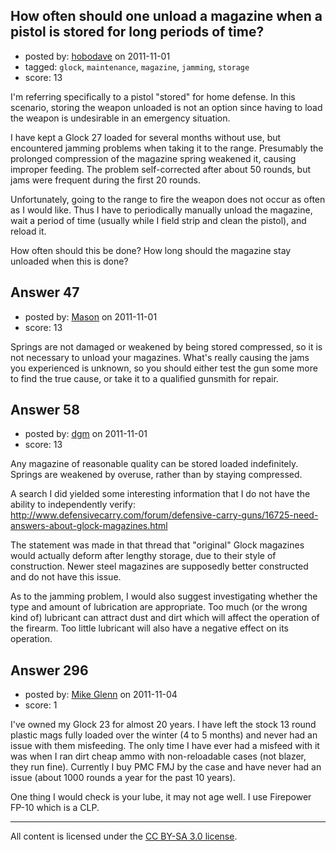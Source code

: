 ## How often should one unload a magazine when a pistol is stored for long periods of time?

- posted by: [hobodave](https://stackexchange.com/users/-1/63-hobodave) on 2011-11-01
- tagged: `glock`, `maintenance`, `magazine`, `jamming`, `storage`
- score: 13

<p>I'm referring specifically to a pistol "stored" for home defense. In this scenario, storing the weapon unloaded is not an option since having to load the weapon is undesirable in an emergency situation.</p>

<p>I have kept a Glock 27 loaded for several months without use, but encountered jamming problems when taking it to the range. Presumably the prolonged compression of the magazine spring weakened it, causing improper feeding. The problem self-corrected after about 50 rounds, but jams were frequent during the first 20 rounds.</p>

<p>Unfortunately, going to the range to fire the weapon does not occur as often as I would like. Thus I have to periodically manually unload the magazine, wait a period of time (usually while I field strip and clean the pistol), and reload it.</p>

<p>How often should this be done? How long should the magazine stay unloaded when this is done?</p>



## Answer 47

- posted by: [Mason](https://stackexchange.com/users/-1/19-mason) on 2011-11-01
- score: 13

<p>Springs are not damaged or weakened by being stored compressed, so it is not necessary to unload your magazines. What's really causing the jams you experienced is unknown, so you should either test the gun some more to find the true cause, or take it to a qualified gunsmith for repair.</p>



## Answer 58

- posted by: [dgm](https://stackexchange.com/users/-1/78-dgm) on 2011-11-01
- score: 13

<p>Any magazine of reasonable quality can be stored loaded indefinitely. Springs are weakened by overuse, rather than by staying compressed.</p>

<p>A search I did yielded some interesting information that I do not have the ability to independently verify:
<a href="http://www.defensivecarry.com/forum/defensive-carry-guns/16725-need-answers-about-glock-magazines.html" rel="nofollow">http://www.defensivecarry.com/forum/defensive-carry-guns/16725-need-answers-about-glock-magazines.html</a></p>

<p>The statement was made in that thread that "original" Glock magazines would actually deform after lengthy storage, due to their style of construction. Newer steel magazines are supposedly better constructed and do not have this issue.</p>

<p>As to the jamming problem, I would also suggest investigating whether the type and amount of lubrication are appropriate. Too much (or the wrong kind of) lubricant can attract dust and dirt which will affect the operation of the firearm. Too little lubricant will also have a negative effect on its operation.</p>



## Answer 296

- posted by: [Mike Glenn](https://stackexchange.com/users/-1/54-mike-glenn) on 2011-11-04
- score: 1

<p>I've owned my Glock 23 for almost 20 years. I have left the stock 13 round plastic mags fully loaded over the winter (4 to 5 months) and never had an issue with them misfeeding. The only time I have ever had a misfeed with it was when I ran dirt cheap ammo with non-reloadable cases (not blazer, they run fine). Currently I buy PMC FMJ by the case and have never had an issue (about 1000 rounds a year for the past 10 years). </p>

<p>One thing I would check is your lube, it may not age well. I use Firepower FP-10 which is a CLP.</p>




---

All content is licensed under the [CC BY-SA 3.0 license](https://creativecommons.org/licenses/by-sa/3.0/).
